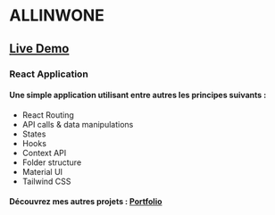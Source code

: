 # ALLINWONE

## [Live Demo](https://allinwone.netlify.app)

### React Application

#### Une simple application utilisant entre autres les principes suivants :

- React Routing
- API calls & data manipulations
- States
- Hooks
- Context API
- Folder structure
- Material UI
- Tailwind CSS

#### Découvrez mes autres projets : [Portfolio](https://julienbenat.netlify.app/)
